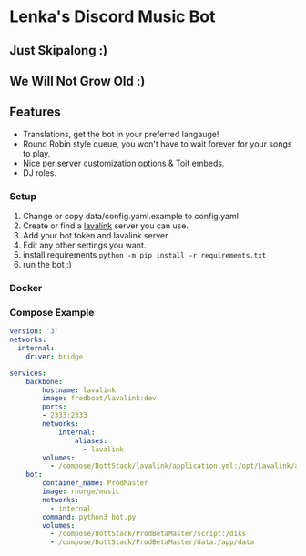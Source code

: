 # Lenka's Discord Music Bot

## Just Skipalong :)

## We Will Not Grow Old :)

## Features

- Translations, get the bot in your preferred langauge!
- Round Robin style queue, you won't have to wait forever for your songs to play.
- Nice per server customization options & Toit embeds.
- DJ roles.

### Setup

1. Change or copy data/config.yaml.example to config.yaml
2. Create or find a [lavalink](https://github.com/Frederikam/Lavalink) server you can use.
3. Add your bot token and lavalink server.
4. Edit any other settings you want.
5. install requirements `python -m pip install -r requirements.txt`
6. run the bot :)

### Docker

### Compose Example

````yaml
version: '3'
networks:
  internal:
    driver: bridge

services:
    backbone:
        hostname: lavalink
        image: fredboat/lavalink:dev
        ports:
        - 2333:2333
        networks:
            internal:
                aliases:
                  - lavalink
        volumes:
          - /compose/BottStack/lavalink/application.yml:/opt/Lavalink/application.yml
    bot:
        container_name: ProdMaster
        image: rnorge/music
        networks:
          - internal
        command: python3 bot.py
        volumes:
          - /compose/BottStack/ProdBetaMaster/script:/diks
          - /compose/BottStack/ProdBetaMaster/data:/app/data
````